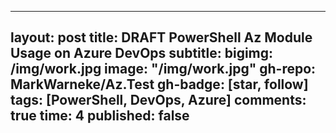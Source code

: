 
---
layout: post
title: DRAFT PowerShell Az Module Usage on Azure DevOps
subtitle:
bigimg: /img/work.jpg
image: "/img/work.jpg"
gh-repo: MarkWarneke/Az.Test
gh-badge: [star, follow]
tags: [PowerShell, DevOps, Azure]
comments: true
time: 4
published: false
---